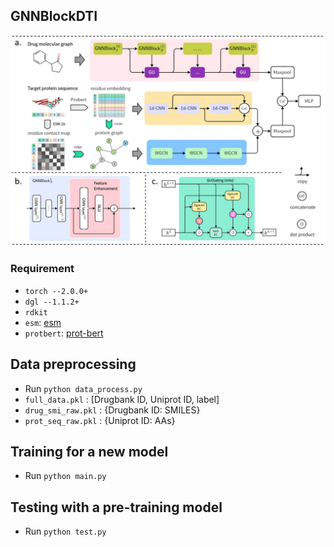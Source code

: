 ## GNNBlockDTI
![GNNBlockDTI](https://github.com/Ptexys/GNNBlockDTI/blob/main/GNNBlockDTI.jpg)

### Requirement
- `torch --2.0.0+` <br>
- `dgl --1.1.2+` <br>
- `rdkit` <br>
- `esm`: [esm](https://github.com/facebookresearch/esm)  <br>
- `protbert`: [prot-bert](https://github.com/agemagician/ProtTrans)  <br>

## Data preprocessing
- Run `python data_process.py`
- `full_data.pkl`    : [Drugbank ID, Uniprot ID, label] <br>
- `drug_smi_raw.pkl` : {Drugbank ID: SMILES} <br>
- `prot_seq_raw.pkl` : {Uniprot ID: AAs} <br>

## Training for a new model
- Run `python main.py`

## Testing with a pre-training model
- Run `python test.py`
